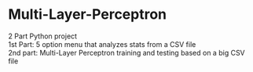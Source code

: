 # Multi-Layer-Perceptron  
2 Part Python project  
1st Part: 5 option menu that analyzes stats from a CSV file  
2nd part: Multi-Layer Perceptron training and testing based on a big CSV file  
